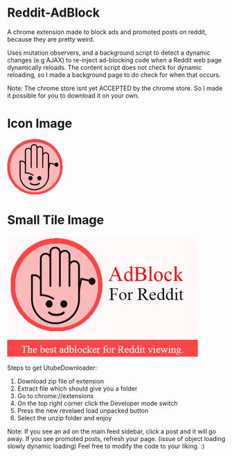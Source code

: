 # Reddit-AdBlock

A chrome extension made to block ads and promoted posts on reddit, because they are pretty weird. 

Uses mutation observers, and a background script to detect a dynamic changes (e.g AJAX) to re-inject ad-blocking code when a Reddit web page dynamically reloads. The content script does not check for dynamic reloading, so I made a background page to do check for when that occurs.


Note: The chrome store isnt yet ACCEPTED by the chrome store.
So I made it possible for you to download it on your own.

# Icon Image
![alt text](https://github.com/FahadAdnan/Reddit-Adblock/blob/master/Images/start128.png)

# Small Tile Image
![alt text](https://github.com/FahadAdnan/Reddit-Adblock/blob/master/SmallPromoTile.jpg)


Steps to get UtubeDownloader:

1) Download zip file of extension
2) Extract file which should give you a folder
3) Go to chrome://extensions
4) On the top right corner click the Developer mode switch
5) Press the new revelaed load unpacked button
6) Select the unzip folder and enjoy

Note: If you see an ad on the main feed sidebar, click a post and it will go away. 
      If you see promoted posts, refresh your page. (issue of object loading slowly dynamic loading)
Feel free to modify the code to your liking. :)









